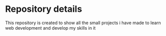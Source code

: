 


<h1>Repository details</h1> 
This repository is created to show all the small projects i have made to learn web development and develop my skills in it
